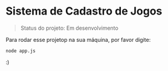 <h1>Sistema de Cadastro de Jogos</h1>

>Status do projeto: Em desenvolvimento

Para rodar esse projetop na sua máquina, por favor digite:

```
node app.js
```

:)